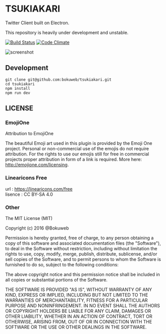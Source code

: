 # TSUKIAKARI

Twitter Client built on Electron.   

This repository is heavily under development and unstable.

[![Build Status](https://img.shields.io/travis/bokuweb/Tsukiakari.svg?style=flat-square)](https://travis-ci.org/bokuweb/Tsukiakari)
[![Code Climate](https://img.shields.io/codeclimate/github/bokuweb/tsukiakari/badges/gpa.svg?style=flat-square)](https://codeclimate.com/github/bokuweb/tsukiakari)

![screenshot](https://raw.githubusercontent.com/bokuweb/tsukiakari/master/doc/screenshot.png)

## Development

```
git clone git@github.com:bokuweb/tsukiakari.git
cd tsukiakari
npm install
npm run dev
```

## LICENSE

### EmojiOne

Attribution to EmojiOne

The beautiful Emoji art used in this plugin is provided by the Emoji One project. Personal or non-commercial use of the emojis do not require attribution. For the rights to use our emojis still for free in commercial projects proper attribution in form of a link is required. More here: http://emojione.com/licensing.

### Linearicons Free

url : https://linearicons.com/free   
lisence : CC BY-SA 4.0   

### Other

The MIT License (MIT)

Copyright (c) 2016 @Bokuweb

Permission is hereby granted, free of charge, to any person obtaining a copy of this software and associated documentation files (the "Software"), to deal in the Software without restriction, including without limitation the rights to use, copy, modify, merge, publish, distribute, sublicense, and/or sell copies of the Software, and to permit persons to whom the Software is furnished to do so, subject to the following conditions:

The above copyright notice and this permission notice shall be included in all copies or substantial portions of the Software.

THE SOFTWARE IS PROVIDED "AS IS", WITHOUT WARRANTY OF ANY KIND, EXPRESS OR IMPLIED, INCLUDING BUT NOT LIMITED TO THE WARRANTIES OF MERCHANTABILITY, FITNESS FOR A PARTICULAR PURPOSE AND NONINFRINGEMENT. IN NO EVENT SHALL THE AUTHORS OR COPYRIGHT HOLDERS BE LIABLE FOR ANY CLAIM, DAMAGES OR OTHER LIABILITY, WHETHER IN AN ACTION OF CONTRACT, TORT OR OTHERWISE, ARISING FROM, OUT OF OR IN CONNECTION WITH THE SOFTWARE OR THE USE OR OTHER DEALINGS IN THE SOFTWARE.
